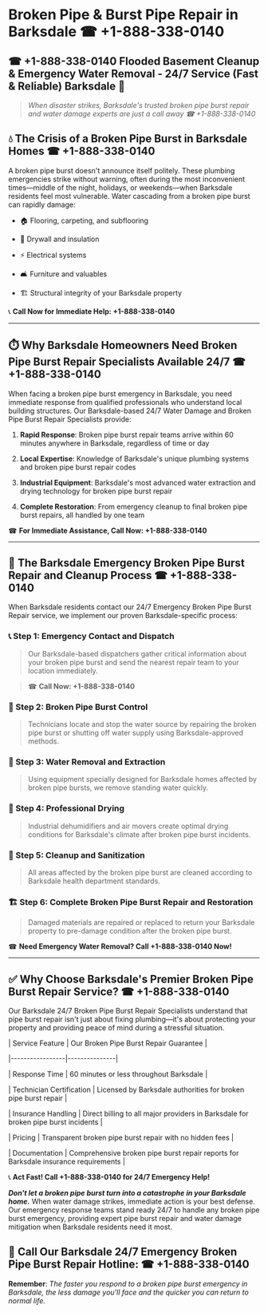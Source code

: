 # Broken Pipe & Burst Pipe Repair in Barksdale ☎ +1-888-338-0140  
## ☎ +1-888-338-0140 Flooded Basement Cleanup & Emergency Water Removal - 24/7 Service (Fast & Reliable) Barksdale 🚨  

> *When disaster strikes, Barksdale's trusted broken pipe burst repair and water damage experts are just a call away ☎ +1-888-338-0140*  

## 💧 The Crisis of a Broken Pipe Burst in Barksdale Homes ☎ +1-888-338-0140  

A broken pipe burst doesn't announce itself politely. These plumbing emergencies strike without warning, often during the most inconvenient times—middle of the night, holidays, or weekends—when Barksdale residents feel most vulnerable. Water cascading from a broken pipe burst can rapidly damage:  

* 🏠 Flooring, carpeting, and subflooring  
* 🧱 Drywall and insulation  
* ⚡ Electrical systems  
* 🛋️ Furniture and valuables  
* 🏗️ Structural integrity of your Barksdale property  

📞 **Call Now for Immediate Help: +1-888-338-0140**  

---  

## ⏱️ Why Barksdale Homeowners Need Broken Pipe Burst Repair Specialists Available 24/7 ☎ +1-888-338-0140  

When facing a broken pipe burst emergency in Barksdale, you need immediate response from qualified professionals who understand local building structures. Our Barksdale-based 24/7 Water Damage and Broken Pipe Burst Repair Specialists provide:  

1. **Rapid Response**: Broken pipe burst repair teams arrive within 60 minutes anywhere in Barksdale, regardless of time or day  
2. **Local Expertise**: Knowledge of Barksdale's unique plumbing systems and broken pipe burst repair codes  
3. **Industrial Equipment**: Barksdale's most advanced water extraction and drying technology for broken pipe burst repair  
4. **Complete Restoration**: From emergency cleanup to final broken pipe burst repairs, all handled by one team  

☎ **For Immediate Assistance, Call Now: +1-888-338-0140**  

---  

## 🔧 The Barksdale Emergency Broken Pipe Burst Repair and Cleanup Process ☎ +1-888-338-0140  

When Barksdale residents contact our 24/7 Emergency Broken Pipe Burst Repair service, we implement our proven Barksdale-specific process:  

### 📞 Step 1: Emergency Contact and Dispatch  
> Our Barksdale-based dispatchers gather critical information about your broken pipe burst and send the nearest repair team to your location immediately.  
> ☎ **Call Now: +1-888-338-0140**  

### 🚿 Step 2: Broken Pipe Burst Control  
> Technicians locate and stop the water source by repairing the broken pipe burst or shutting off water supply using Barksdale-approved methods.  

### 🌊 Step 3: Water Removal and Extraction  
> Using equipment specially designed for Barksdale homes affected by broken pipe bursts, we remove standing water quickly.  

### 💨 Step 4: Professional Drying  
> Industrial dehumidifiers and air movers create optimal drying conditions for Barksdale's climate after broken pipe burst incidents.  

### 🧼 Step 5: Cleanup and Sanitization  
> All areas affected by the broken pipe burst are cleaned according to Barksdale health department standards.  

### 🏗️ Step 6: Complete Broken Pipe Burst Repair and Restoration  
> Damaged materials are repaired or replaced to return your Barksdale property to pre-damage condition after the broken pipe burst.  

☎ **Need Emergency Water Removal? Call +1-888-338-0140 Now!**  

---  

## ✅ Why Choose Barksdale's Premier Broken Pipe Burst Repair Service? ☎ +1-888-338-0140  

Our Barksdale 24/7 Broken Pipe Burst Repair Specialists understand that pipe burst repair isn't just about fixing plumbing—it's about protecting your property and providing peace of mind during a stressful situation.  

| Service Feature | Our Broken Pipe Burst Repair Guarantee |  
|-----------------|---------------|  
| Response Time | 60 minutes or less throughout Barksdale |  
| Technician Certification | Licensed by Barksdale authorities for broken pipe burst repair |  
| Insurance Handling | Direct billing to all major providers in Barksdale for broken pipe burst incidents |  
| Pricing | Transparent broken pipe burst repair with no hidden fees |  
| Documentation | Comprehensive broken pipe burst repair reports for Barksdale insurance requirements |  

📞 **Act Fast! Call +1-888-338-0140 for 24/7 Emergency Help!**  

***Don't let a broken pipe burst turn into a catastrophe in your Barksdale home.*** When water damage strikes, immediate action is your best defense. Our emergency response teams stand ready 24/7 to handle any broken pipe burst emergency, providing expert pipe burst repair and water damage mitigation when Barksdale residents need it most.  

## 📱 Call Our Barksdale 24/7 Emergency Broken Pipe Burst Repair Hotline: ☎ +1-888-338-0140  

**Remember**: *The faster you respond to a broken pipe burst emergency in Barksdale, the less damage you'll face and the quicker you can return to normal life.*